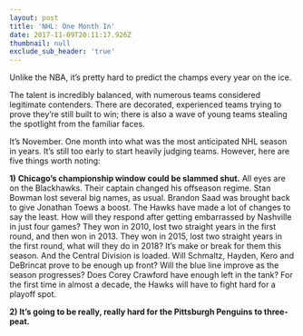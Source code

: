 ```yaml
---
layout: post
title: 'NHL: One Month In'
date: 2017-11-09T20:11:17.926Z
thumbnail: null
exclude_sub_header: 'true'
---
```

Unlike the NBA, it’s pretty hard to predict the champs every year on the ice. 

The talent is incredibly balanced, with numerous teams considered legitimate contenders. There are decorated, experienced teams trying to prove they’re still built to win; there is also a wave of young teams stealing the spotlight from the familiar faces. 

It’s November. One month into what was the most anticipated NHL season in years. It’s still too early to start heavily judging teams. However, here are five things worth noting: 

**1)** **Chicago’s championship window could be slammed shut.** All eyes are on the Blackhawks. Their captain changed his offseason regime. Stan Bowman lost several big names, as usual. Brandon Saad was brought back to give Jonathan Toews a boost. The Hawks have made a lot of changes to say the least. How will they respond after getting embarrassed by Nashville in just four games? They won in 2010, lost two straight years in the first round, and then won in 2013. They won in 2015, lost two straight years in the first round, what will they do in 2018? It’s make or break for them this season. And the Central Division is loaded. Will Schmaltz, Hayden, Kero and DeBrincat prove to be enough up front? Will the blue line improve as the season progresses? Does Corey Crawford have enough left in the tank? For the first time in almost a decade, the Hawks will have to fight hard for a playoff spot. 

**2) It’s going to be really, really hard for the Pittsburgh Penguins to three-peat.**
